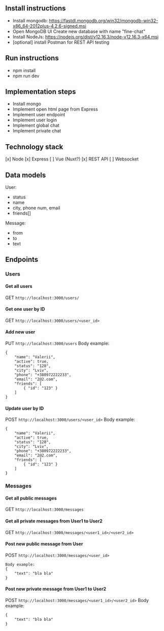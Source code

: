 ## Install instructions

- Install mongodb:
    https://fastdl.mongodb.org/win32/mongodb-win32-x86_64-2012plus-4.2.6-signed.msi
- Open MongoDB UI
    Create new database with name "fine-chat"
- Install NodeJs:
    https://nodejs.org/dist/v12.16.3/node-v12.16.3-x64.msi
- [optional] install Postman for REST API testing

## Run instructions

- npm install
- npm run dev


## Implementation steps

- Install mongo
- Implement open html page from Express
- Implement user endpoint
- Implement user login
- Implement global chat
- Implement private chat


## Technology stack

[x] Node
[x] Express
[ ] Vue (Nuxt?)
[x] REST API
[ ] Websocket


## Data models

User:
- status
- name
- city, phone num, email
- friends[] 

Message:
- from
- to
- text


## Endpoints

### Users

#### Get all users
GET `http://localhost:3000/users/`

#### Get one user by ID
GET `http://localhost:3000/users/<user_id>`

#### Add new user
PUT `http://localhost:3000/users`
Body example:
```
{
    "name": "Valerii",
    "active": true,
    "status": "128",
    "city": "Lviv",
    "phone": "+380972222233",
    "email": "2@2.com",
    "friends": [
        { "id": "123" }
    ]
}
```

#### Update user by ID
POST `http://localhost:3000/users/<user_id>`
Body example:
```
{
    "name": "Valerii",
    "active": true,
    "status": "128",
    "city": "Lviv",
    "phone": "+380972222233",
    "email": "2@2.com",
    "friends": [
        { "id": "123" }
    ]
}
```

### Messages

#### Get all public messages
GET `http://localhost:3000/messages`

#### Get all private messages from User1 to User2
GET `http://localhost:3000/messages/<user1_id>/<user2_id>`

#### Post new public message from User
POST `http://localhost:3000/messages/<user_id>`
```
Body example:
{
    "text": "bla bla"
}
```

#### Post new private message from User1 to User2
POST `http://localhost:3000/messages/<user1_id>/<user2_id>`
Body example:
```
{
    "text": "bla bla"
}
```